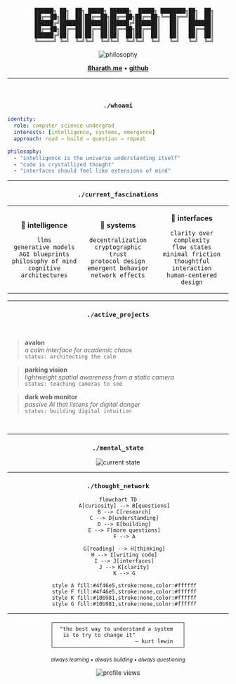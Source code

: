 <div align="center">

```
    ██████╗ ██╗  ██╗ █████╗ ██████╗  █████╗ ████████╗██╗  ██╗
    ██╔══██╗██║  ██║██╔══██╗██╔══██╗██╔══██╗╚══██╔══╝██║  ██║
    ██████╔╝███████║███████║██████╔╝███████║   ██║   ███████║
    ██╔══██╗██╔══██║██╔══██║██╔══██╗██╔══██║   ██║   ██╔══██║
    ██████╔╝██║  ██║██║  ██║██║  ██║██║  ██║   ██║   ██║  ██║
    ╚═════╝ ╚═╝  ╚═╝╚═╝  ╚═╝╚═╝  ╚═╝╚═╝  ╚═╝   ╚═╝   ╚═╝  ╚═╝
```

<img src="https://readme-typing-svg.demolab.com?font=Fira+Code&size=14&pause=3000&center=true&vCenter=true&width=600&lines=rewiring+code%2C+decoding+thought;questioning+the+architecture+of+intelligence;building+tomorrow's+interfaces+today" alt="philosophy" />

[**8harath.me**](https://8harath.me) • [**github**](https://github.com/8harath)

</div>

---

<br>

<div align="center">

### `./whoami`

</div>

```yaml
identity:
  role: computer science undergrad
  interests: [intelligence, systems, emergence]
  approach: read → build → question → repeat

philosophy:
  - "intelligence is the universe understanding itself"
  - "code is crystallized thought"
  - "interfaces should feel like extensions of mind"
```

---

<div align="center">

### `./current_fascinations`

</div>

<table>
<tr>
<td width="33%" align="center">

**🧠 intelligence**
```
llms
generative models
AGI blueprints
philosophy of mind
cognitive architectures
```

</td>
<td width="33%" align="center">

**🔗 systems**
```
decentralization
cryptographic trust
protocol design
emergent behavior
network effects
```

</td>
<td width="33%" align="center">

**🎨 interfaces**
```
clarity over complexity
flow states
minimal friction
thoughtful interaction
human-centered design
```

</td>
</tr>
</table>

---

<div align="center">

### `./active_projects`

</div>

<br>

> **avalon**  
> *a calm interface for academic chaos*  
> `status: architecting the calm`

> **parking vision**  
> *lightweight spatial awareness from a static camera*  
> `status: teaching cameras to see`

> **dark web monitor**  
> *passive AI that listens for digital danger*  
> `status: building digital intuition`

<br>

---

<div align="center">

### `./mental_state`

<img src="https://readme-typing-svg.demolab.com?font=JetBrains+Mono&size=12&pause=4000&center=true&vCenter=true&width=500&lines=currently%3A+thinking+about+emergence;reading%3A+papers+on+consciousness;building%3A+interfaces+for+clarity;wondering%3A+what+intelligence+really+is" alt="current state" />

</div>

---

<div align="center">

### `./thought_network`

```mermaid
flowchart TD
    A[curiosity] --> B[questions]
    B --> C[research]
    C --> D[understanding]
    D --> E[building]
    E --> F[more questions]
    F --> A
    
    G[reading] --> H[thinking]
    H --> I[writing code]
    I --> J[interfaces]
    J --> K[clarity]
    K --> G
    
    style A fill:#4f46e5,stroke:none,color:#ffffff
    style F fill:#4f46e5,stroke:none,color:#ffffff
    style K fill:#10b981,stroke:none,color:#ffffff
    style G fill:#10b981,stroke:none,color:#ffffff
```

</div>

---

<div align="center">

```
┌─────────────────────────────────────────┐
│  "the best way to understand a system   │
│   is to try to change it"               │
│                          — kurt lewin   │
└─────────────────────────────────────────┘
```

<sub>*always learning • always building • always questioning*</sub>

<img src="https://komarev.com/ghpvc/?username=8harath&style=flat-square&color=4f46e5&label=minds+touched" alt="profile views" />

</div>
